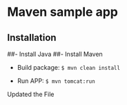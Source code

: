 # Maven sample app

## Installation


##- Install Java
##- Install Maven

- Build package: `$ mvn clean install`

- Run APP: `$ mvn tomcat:run`
  

Updated the File